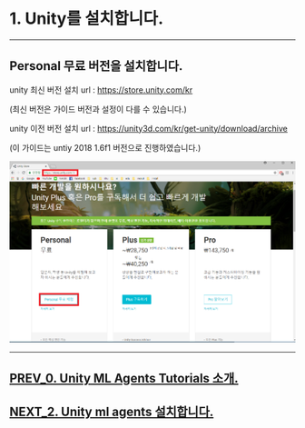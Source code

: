 # 1. Unity를 설치합니다.
- - -

## Personal 무료 버전을 설치합니다.

unity 최신 버전 설치 url : https://store.unity.com/kr

(최신 버전은 가이드 버전과 설정이 다를 수 있습니다.)

unity 이전 버전 설치 url : https://unity3d.com/kr/get-unity/download/archive

(이 가이드는 untiy 2018 1.6f1 버전으로 진행하였습니다.)

![Alt text](/unity_ml_agents_tutorials/1.unity_download/unity_download.png)
- - -

## [PREV_0. Unity ML Agents Tutorials 소개.](https://github.com/hyunho1027/Unity_ML_Agents_Tutorials/)

## [NEXT_2. Unity ml agents 설치합니다.](https://github.com/hyunho1027/Unity_ML_Agents_Tutorials/tree/master/unity_ml_agents_tutorials/2.unity_ml_agent_download)
